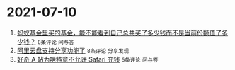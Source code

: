 # 2021-07-10

1. [蚂蚁基金里买的基金，能不能看到自己总共买了多少钱而不是当前份额值了多少钱？](https://www.v2ex.com/t/788655) `8条评论` `问与答`
1. [阿里云盘支持分享功能了](https://www.v2ex.com/t/788653) `8条评论` `分享发现`
1. [好奇 A 站为啥特意不允许 Safari 充钱](https://www.v2ex.com/t/788657) `6条评论` `问与答`

